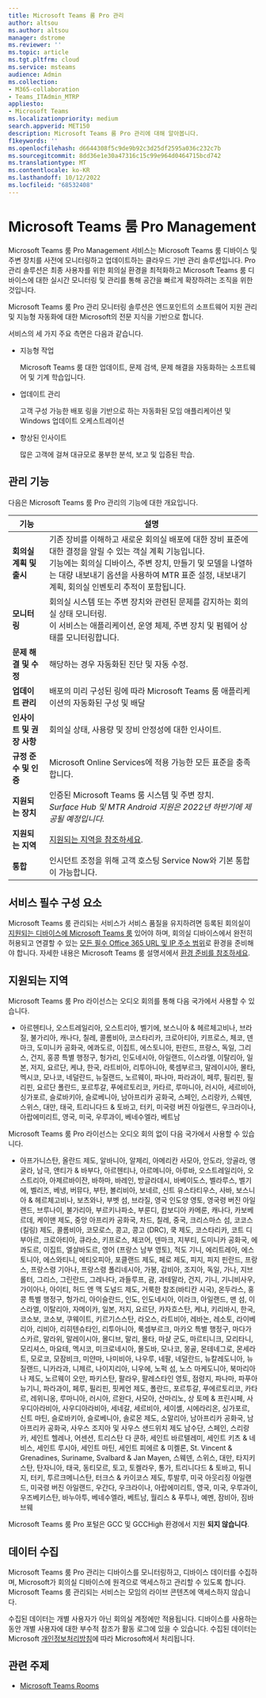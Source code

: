 ```yaml
---
title: Microsoft Teams 룸 Pro 관리
author: altsou
ms.author: altsou
manager: dstrome
ms.reviewer: ''
ms.topic: article
ms.tgt.pltfrm: cloud
ms.service: msteams
audience: Admin
ms.collection:
- M365-collaboration
- Teams_ITAdmin_MTRP
appliesto:
- Microsoft Teams
ms.localizationpriority: medium
search.appverid: MET150
description: Microsoft Teams 룸 Pro 관리에 대해 알아봅니다.
f1keywords: ''
ms.openlocfilehash: d6644308f5c9de9b92c3d25df2595a036c232c7b
ms.sourcegitcommit: 8dd36e1e30a47316c15c99e964d0464715bcd742
ms.translationtype: MT
ms.contentlocale: ko-KR
ms.lasthandoff: 10/12/2022
ms.locfileid: "68532408"
---
```

# <a name="microsoft-teams-rooms-pro-management"></a>Microsoft Teams 룸 Pro Management

Microsoft Teams 룸 Pro Management 서비스는 Microsoft Teams 룸 디바이스 및 주변 장치를 사전에 모니터링하고 업데이트하는 클라우드 기반 관리 솔루션입니다. Pro 관리 솔루션은 최종 사용자를 위한 회의실 환경을 최적화하고 Microsoft Teams 룸 디바이스에 대한 실시간 모니터링 및 관리를 통해 공간을 빠르게 확장하려는 조직을 위한 것입니다. 

Microsoft Teams 룸 Pro 관리 모니터링 솔루션은 엔드포인트의 소프트웨어 지원 관리 및 지능형 자동화에 대한 Microsoft의 전문 지식을 기반으로 합니다. 


서비스의 세 가지 주요 측면은 다음과 같습니다.  

- 지능형 작업  

   Microsoft Teams 룸 대한 업데이트, 문제 검색, 문제 해결을 자동화하는 소프트웨어 및 기계 학습입니다.  

- 업데이트 관리  

   고객 구성 가능한 배포 링을 기반으로 하는 자동화된 모임 애플리케이션 및 Windows 업데이트 오케스트레이션

- 향상된 인사이트  

   많은 고객에 걸쳐 대규모로 풍부한 분석, 보고 및 입증된 학습.  


## <a name="management-capabilities"></a>관리 기능

다음은 Microsoft Teams 룸 Pro 관리의 기능에 대한 개요입니다.

|기능  |설명  |
|---------|---------|
|**회의실 계획 및 출시**   |기존 장비를 이해하고 새로운 회의실 배포에 대한 장비 표준에 대한 결정을 알릴 수 있는 객실 계획 기능입니다. <br> 기능에는 회의실 디바이스, 주변 장치, 만들기 및 모델을 나열하는 대량 내보내기 옵션을 사용하여 MTR 표준 설정, 내보내기 계획, 회의실 인벤토리 추적이 포함됩니다.        |
|**모니터링**  |회의실 시스템 또는 주변 장치와 관련된 문제를 감지하는 회의실 상태 모니터링. <br> 이 서비스는 애플리케이션, 운영 체제, 주변 장치 및 펌웨어 상태를 모니터링합니다.         |
|**문제 해결 및 수정**  |해당하는 경우 자동화된 진단 및 자동 수정.         |
|**업데이트 관리**    |배포의 미리 구성된 링에 따라 Microsoft Teams 룸 애플리케이션의 자동화된 구성 및 배달         |
|**인사이트 및 권장 사항**     |회의실 상태, 사용량 및 장비 안정성에 대한 인사이트.         |
|**규정 준수 및 인증**   |Microsoft Online Services에 적용 가능한 모든 표준을 충족합니다.         |
|**지원되는 장치**    |인증된 Microsoft Teams 룸 시스템 및 주변 장치.<br>*Surface Hub 및 MTR Android 지원은 2022년 하반기에 제공될 예정입니다.*        |
|**지원되는 지역**    |[지원되는 지역을 참조하세요](#supported-regions).        |
|**통합**    |인시던트 조정을 위해 고객 호스팅 Service Now와 기본 통합이 가능합니다.         |

## <a name="service-prerequisites"></a>서비스 필수 구성 요소

Microsoft Teams 룸 관리되는 서비스가 서비스 품질을 유지하려면 등록된 회의실이 [지원되는 디바이스에 Microsoft Teams 룸](requirements.md#hardware-requirements) 있어야 하며, 회의실 디바이스에서 완전히 허용되고 연결할 수 있는 [모든 필수 Office 365 URL 및 IP 주소 범위](/office365/enterprise/urls-and-ip-address-ranges)로 환경을 준비해야 합니다. 자세한 내용은 Microsoft Teams 룸 설명서에서 [환경 준비를 참조하세요](rooms-prep.md).

## <a name="supported-regions"></a>지원되는 지역

Microsoft Teams 룸 Pro 라이선스는 오디오 회의를 통해 다음 국가에서 사용할 수 있습니다.

- 아르헨티나, 오스트레일리아, 오스트리아, 벨기에, 보스니아 & 헤르체고비나, 브라질, 불가리아, 캐나다, 칠레, 콜롬비아, 코스타리카, 크로아티아, 키프로스, 체코, 덴마크, 도미니카 공화국, 에콰도르, 이집트, 에스토니아, 핀란드, 프랑스, 독일, 그리스, 건지, 홍콩 특별 행정구, 헝가리, 인도네시아, 아일랜드, 이스라엘, 이탈리아, 일본, 저지, 요르단, 케냐, 한국, 라트비아, 리투아니아, 룩셈부르크, 말레이시아, 몰타, 멕시코, 모나코, 네덜란드, 뉴질랜드, 노르웨이, 파나마, 파라과이, 페루, 필리핀, 필리핀, 요르단  폴란드, 포르투갈, 푸에르토리코, 카타르, 루마니아, 러시아, 세르비아, 싱가포르, 슬로바키아, 슬로베니아, 남아프리카 공화국, 스페인, 스리랑카, 스웨덴, 스위스, 대만, 태국, 트리니다드 & 토바고, 터키, 미국령 버진 아일랜드, 우크라이나, 아랍에미리트, 영국, 미국, 우루과이, 베네수엘라, 베트남

Microsoft Teams 룸 Pro 라이선스는 오디오 회의 없이 다음 국가에서 사용할 수 있습니다.

- 아프가니스탄, 올란드 제도, 알바니아, 알제리, 아메리칸 사모아, 안도라, 앙골라, 앵굴라, 남극, 앤티가 & 바부다, 아르헨티나, 아르메니아, 아루바, 오스트레일리아, 오스트리아, 아제르바이잔, 바하마, 바레인, 방글라데시, 바베이도스, 벨라루스, 벨기에, 벨리즈, 베냉, 버뮤다, 부탄, 볼리비아, 보네르, 신트 유스타티우스, 사바, 보스니아 & 헤르체고비나, 보츠와나, 부벳 섬, 브라질, 영국 인도양 영토, 영국령 버진 아일랜드, 브루나이, 불가리아, 부르키나파소, 부룬디, 캄보디아  카메룬, 캐나다, 카보베르데, 케이맨 제도, 중앙 아프리카 공화국, 차드, 칠레, 중국, 크리스마스 섬, 코코스 (킬링) 제도, 콜롬비아, 코모로스, 콩고, 콩고 (DRC), 쿡 제도, 코스타리카, 코트 디부아르, 크로아티아, 큐라소, 키프로스, 체코어, 덴마크, 지부티, 도미니카 공화국, 에콰도르, 이집트, 엘살바도르, 영어 (프랑스 남부 영토), 적도 기니, 에리트레아, 에스토니아, 에스와티니, 에티오피아, 포클랜드 제도, 페로 제도, 피지, 피지  핀란드, 프랑스, 프랑스령 기아나, 프랑스령 폴리네시아, 가봉, 감비아, 조지아, 독일, 가나, 지브롤터, 그리스, 그린란드, 그레나다, 과들루프, 괌, 과테말라, 건지, 기니, 기니비사우, 가이아나, 아이티, 허드 앤 맥 도널드 제도, 거룩한 참조(바티칸 시국), 온두라스, 홍콩 특별 행정구, 헝가리, 아이슬란드, 인도, 인도네시아, 이라크, 아일랜드, 맨 섬, 이스라엘, 이탈리아, 자메이카, 일본, 저지, 요르단, 카자흐스탄, 케냐, 키리바시, 한국, 코소보, 코소보,  쿠웨이트, 키르기스스탄, 라오스, 라트비아, 레바논, 레소토, 라이베리아, 리비아, 리히텐슈타인, 리투아니아, 룩셈부르크, 마카오 특별 행정구, 마다가스카르, 말라위, 말레이시아, 몰디브, 말리, 몰타, 마샬 군도, 마르티니크, 모리타니, 모리셔스, 마요테, 멕시코, 미크로네시아, 몰도바, 모나코, 몽골, 몬테네그로, 몬세라트, 모로코, 모잠비크, 미얀마, 나미비아, 나우루, 네팔, 네덜란드, 뉴칼레도니아, 뉴질랜드, 니카라과, 니제르, 나이지리아, 니우에, 노퍽 섬, 노스 마케도니아, 북마리아나 제도, 노르웨이  오만, 파키스탄, 팔라우, 팔레스타인 영토, 점령지, 파나마, 파푸아뉴기니, 파라과이, 페루, 필리핀, 핏케언 제도, 폴란드, 포르투갈, 푸에르토리코, 카타르, 레위니옹, 루마니아, 러시아, 르완다, 사모아, 산마리노, 상 토메 & 프린시페, 사우디아라비아, 사우디아라비아, 세네갈, 세르비아, 세이셸, 시에라리온, 싱가포르, 신트 마틴, 슬로바키아, 슬로베니아, 솔로몬 제도, 소말리아, 남아프리카 공화국, 남아프리카 공화국, 사우스 조지아 및 사우스 샌드위치 제도  남수단, 스페인, 스리랑카, 세인트 헬레나, 어센션, 트리스탄 다 쿤하, 세인트 바르텔레미, 세인트 키츠 & 네비스, 세인트 루시아, 세인트 마틴, 세인트 피에르 & 미켈론, St. Vincent & Grenadines, Suriname, Svalbard & Jan Mayen, 스웨덴, 스위스, 대만, 타지키스탄, 탄자니아, 태국, 동티모르, 토고, 토켈라우, 통가, 트리니다드 & 토바고, 튀니지, 터키, 투르크메니스탄, 터크스 & 카이코스 제도, 투발루, 미국 아웃리징 아일랜드,  미국령 버진 아일랜드, 우간다, 우크라이나, 아랍에미리트, 영국, 미국, 우루과이, 우즈베키스탄, 바누아투, 베네수엘라, 베트남, 월리스 & 푸투나, 예멘, 잠비아, 짐바브웨

Microsoft Teams 룸 Pro 포털은 GCC 및 GCCHigh 환경에서 지원 **되지 않습니다**.

## <a name="data-collection"></a>데이터 수집

Microsoft Teams 룸 Pro 관리는 디바이스를 모니터링하고, 디바이스 데이터를 수집하며, Microsoft가 회의실 디바이스에 원격으로 액세스하고 관리할 수 있도록 합니다. Microsoft Teams 룸 관리되는 서비스는 모임의 라이브 콘텐츠에 액세스하지 않습니다.

수집된 데이터는 개별 사용자가 아닌 회의실 계정에만 적용됩니다. 디바이스를 사용하는 동안 개별 사용자에 대한 부수적 참조가 활동 로그에 있을 수 있습니다. 수집된 데이터는 Microsoft [개인정보처리방침](https://aka.ms/privacy)에 따라 Microsoft에서 처리됩니다.  

## <a name="related-topics"></a>관련 주제

- [Microsoft Teams Rooms](https://rooms.microsoft.com)
